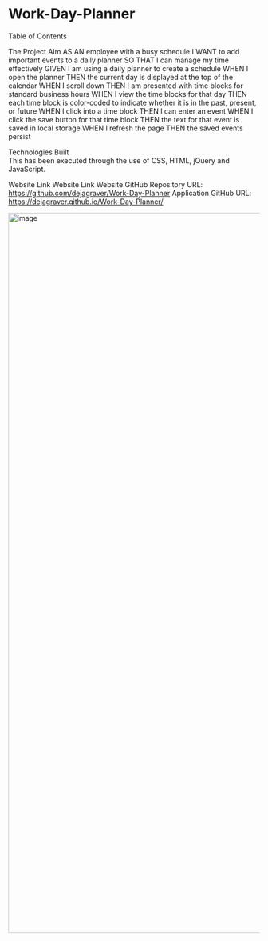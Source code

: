 # Work-Day-Planner
Table of Contents

The Project Aim 
AS AN employee with a busy schedule
I WANT to add important events to a daily planner
SO THAT I can manage my time effectively
GIVEN I am using a daily planner to create a schedule
WHEN I open the planner
THEN the current day is displayed at the top of the calendar
WHEN I scroll down
THEN I am presented with time blocks for standard business hours
WHEN I view the time blocks for that day
THEN each time block is color-coded to indicate whether it is in the past, present, or future
WHEN I click into a time block
THEN I can enter an event
WHEN I click the save button for that time block
THEN the text for that event is saved in local storage
WHEN I refresh the page
THEN the saved events persist

Technologies Built  
This has been executed through the use of CSS, HTML, jQuery and JavaScript.

Website Link
Website Link Website GitHub Repository URL: https://github.com/dejagraver/Work-Day-Planner
Application GitHub URL: https://dejagraver.github.io/Work-Day-Planner/

<img width="1440" alt="image" src="https://user-images.githubusercontent.com/78667882/112726612-baad0e00-8ef4-11eb-8b04-3147dff2e14f.png">
